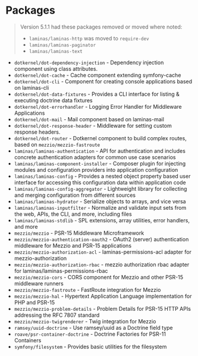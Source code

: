 # Packages

> Version 5.1.1 had these packages removed or moved where noted:
>
> * `laminas/laminas-http` was moved to `require-dev`
> * `laminas/laminas-paginator`
> * `laminas/laminas-text`

* `dotkernel/dot-dependency-injection` - Dependency injection component using class attributes.
* `dotkernel/dot-cache` - Cache component extending symfony-cache
* `dotkernel/dot-cli` - Component for creating console applications based on laminas-cli
* `dotkernel/dot-data-fixtures` - Provides a CLI interface for listing & executing doctrine data fixtures
* `dotkernel/dot-errorhandler` - Logging Error Handler for Middleware Applications
* `dotkernel/dot-mail` - Mail component based on laminas-mail
* `dotkernel/dot-response-header` - Middleware for setting custom response headers.
* `dotkernel/dot-router` - Dotkernel component to build complex routes, based on `mezzio/mezzio-fastroute`
* `laminas/laminas-authentication` - API for authentication and includes concrete authentication adapters for common use case scenarios
* `laminas/laminas-component-installer` - Composer plugin for injecting modules and configuration providers into application configuration
* `laminas/laminas-config` - Provides a nested object property based user interface for accessing this configuration data within application code
* `laminas/laminas-config-aggregator` - Lightweight library for collecting and merging configuration from different sources
* `laminas/laminas-hydrator` - Serialize objects to arrays, and vice versa
* `laminas/laminas-inputfilter` - Normalize and validate input sets from the web, APIs, the CLI, and more, including files
* `laminas/laminas-stdlib` - SPL extensions, array utilities, error handlers, and more
* `mezzio/mezzio` - PSR-15 Middleware Microframework
* `mezzio/mezzio-authentication-oauth2` - OAuth2 (server) authentication middleware for Mezzio and PSR-15 applications
* `mezzio/mezzio-authorization-acl` - laminas-permissions-acl adapter for mezzio-authorization
* `mezzio/mezzio-authorization-rbac` - mezzio authorization rbac adapter for laminas/laminas-permissions-rbac
* `mezzio/mezzio-cors` - CORS component for Mezzio and other PSR-15 middleware runners
* `mezzio/mezzio-fastroute` - FastRoute integration for Mezzio
* `mezzio/mezzio-hal` - Hypertext Application Language implementation for PHP and PSR-15
* `mezzio/mezzio-problem-details` - Problem Details for PSR-15 HTTP APIs addressing the RFC 7807 standard
* `mezzio/mezzio-twigrenderer` - Twig integration for Mezzio
* `ramsey/uuid-doctrine` - Use ramsey/uuid as a Doctrine field type
* `roave/psr-container-doctrine` - Doctrine Factories for PSR-11 Containers
* `symfony/filesystem` - Provides basic utilities for the filesystem
